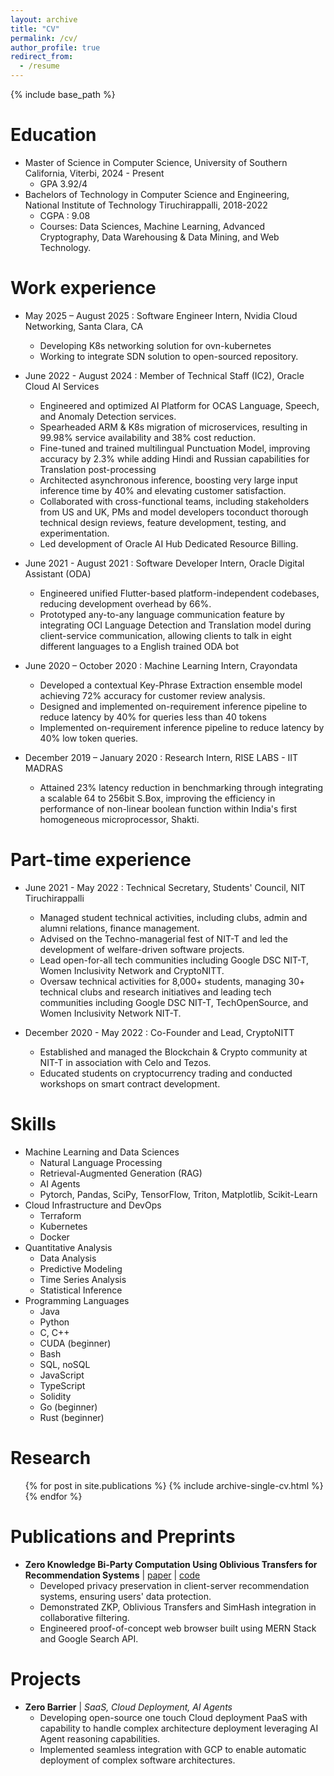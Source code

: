 ```yaml
---
layout: archive
title: "CV"
permalink: /cv/
author_profile: true
redirect_from:
  - /resume
---
```


{% include base_path %}

Education
======
* Master of Science in Computer Science, University of Southern California, Viterbi, 2024 - Present
  * GPA 3.92/4
* Bachelors of Technology in Computer Science and Engineering, National Institute of Technology Tiruchirappalli, 2018-2022
  * CGPA : 9.08
  * Courses: Data Sciences, Machine Learning, Advanced Cryptography, Data Warehousing & Data Mining, and Web Technology.

Work experience
======
* May 2025 – August 2025 : Software Engineer Intern, Nvidia Cloud Networking, Santa Clara, CA
  * Developing K8s networking solution for ovn-kubernetes
  * Working to integrate SDN solution to open-sourced repository.

* June 2022 - August 2024 : Member of Technical Staff (IC2), Oracle Cloud AI Services 
  * Engineered and optimized AI Platform for OCAS Language, Speech, and Anomaly Detection services.
  * Spearheaded ARM & K8s migration of microservices, resulting in 99.98% service availability and 38% cost reduction.
  * Fine-tuned and trained multilingual Punctuation Model, improving accuracy by 2.3% while adding Hindi and Russian capabilities for Translation post-processing
  * Architected asynchronous inference, boosting very large input inference time by 40% and elevating customer satisfaction.
  * Collaborated with cross-functional teams, including stakeholders from US and UK, PMs and model developers toconduct thorough technical design reviews, feature development, testing, and experimentation.
  * Led development of Oracle AI Hub Dedicated Resource Billing.

* June 2021 - August 2021 : Software Developer Intern, Oracle Digital Assistant (ODA) 
  * Engineered unified Flutter-based platform-independent codebases, reducing development overhead by 66%.
  * Prototyped any-to-any language communication feature by integrating OCI Language Detection and Translation model during client-service communication, allowing clients to talk in eight different languages to a English trained ODA bot

* June 2020 – October 2020 : Machine Learning Intern, Crayondata
  * Developed a contextual Key-Phrase Extraction ensemble model achieving 72% accuracy for customer review analysis.
  * Designed and implemented on-requirement inference pipeline to reduce latency by 40% for queries less than 40 tokens
  * Implemented on-requirement inference pipeline to reduce latency by 40% low token queries.

* December 2019 – January 2020  : Research Intern, RISE LABS - IIT MADRAS
  * Attained 23% latency reduction in benchmarking through integrating a scalable 64 to 256bit S.Box, improving the efficiency in performance of non-linear boolean function within India's first homogeneous microprocessor, Shakti.


Part-time experience
======
* June 2021 - May 2022 : Technical Secretary, Students' Council, NIT Tiruchirappalli  
  * Managed student technical activities, including clubs, admin and alumni relations, finance management.
  * Advised on the Techno-managerial fest of NIT-T and led the development of welfare-driven software projects.
  * Lead open-for-all tech communities including Google DSC NIT-T, Women Inclusivity Network and CryptoNITT.
  * Oversaw technical activities for 8,000+ students, managing 30+ technical clubs and research initiatives and leading tech communities including Google DSC NIT-T, TechOpenSource, and Women Inclusivity Network NIT-T.

* December 2020 - May 2022 : Co-Founder and Lead, CryptoNITT
  * Established and managed the Blockchain & Crypto community at NIT-T in association with Celo and Tezos.
  * Educated students on cryptocurrency trading and conducted workshops on smart contract development.

 
Skills
======
* Machine Learning and Data Sciences
  * Natural Language Processing
  * Retrieval-Augmented Generation (RAG)
  * AI Agents
  * Pytorch, Pandas, SciPy, TensorFlow, Triton, Matplotlib, Scikit-Learn
* Cloud Infrastructure and DevOps
  * Terraform
  * Kubernetes
  * Docker
* Quantitative Analysis
  * Data Analysis
  * Predictive Modeling
  * Time Series Analysis
  * Statistical Inference
* Programming Languages
  * Java
  * Python
  * C, C++
  * CUDA (beginner)
  * Bash
  * SQL, noSQL
  * JavaScript
  * TypeScript
  * Solidity
  * Go (beginner)
  * Rust (beginner)

Research
======
  <ul>{% for post in site.publications %}
    {% include archive-single-cv.html %}
  {% endfor %}</ul>
  

Publications and Preprints
======
* **Zero Knowledge Bi-Party Computation Using Oblivious Transfers for Recommendation Systems** | [paper](https://doi.org/10.21203/rs.3.rs-3228844/v4) | [code](https://github.com/ElzaCS/web-privacy)
  * Developed privacy preservation in client-server recommendation systems, ensuring users' data protection.
  * Demonstrated ZKP, Oblivious Transfers and SimHash integration in collaborative filtering.
  * Engineered proof-of-concept web browser built using MERN Stack and Google Search API.

Projects
======
* **Zero Barrier** | *SaaS, Cloud Deployment, AI Agents*
  * Developing open-source one touch Cloud deployment PaaS with capability to handle complex architecture deployment leveraging AI Agent reasoning capabilities.
  * Implemented seamless integration with GCP to enable automatic deployment of complex software architectures.

